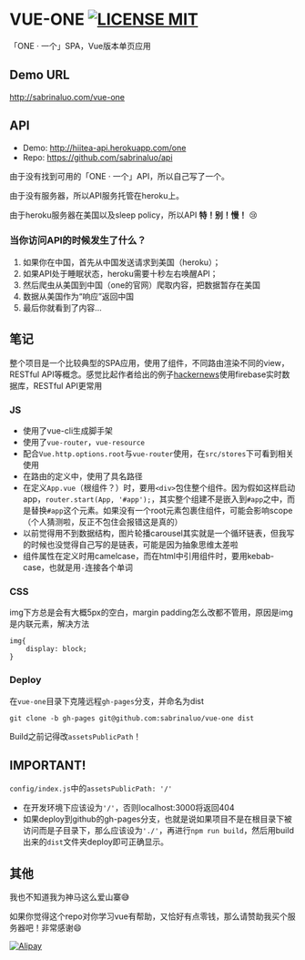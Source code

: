 # VUE-ONE [![LICENSE MIT](https://img.shields.io/badge/LICENSE-MIT-blue.svg)](https://opensource.org/licenses/MIT)
「ONE · 一个」SPA，Vue版本单页应用

## Demo URL
http://sabrinaluo.com/vue-one

## API
- Demo: http://hiitea-api.herokuapp.com/one
- Repo: https://github.com/sabrinaluo/api

由于没有找到可用的「ONE · 一个」API，所以自己写了一个。

由于没有服务器，所以API服务托管在heroku上。

由于heroku服务器在美国以及sleep policy，所以API **特！别！慢！** :cry:

### 当你访问API的时候发生了什么？
1. 如果你在中国，首先从中国发送请求到美国（heroku）；
2. 如果API处于睡眠状态，heroku需要十秒左右唤醒API；
3. 然后爬虫从美国到中国（one的官网）爬取内容，把数据暂存在美国
4. 数据从美国作为“响应”返回中国
5. 最后你就看到了内容…

## 笔记
整个项目是一个比较典型的SPA应用，使用了组件，不同路由渲染不同的view，RESTful API等概念。感觉比起作者给出的例子[hackernews](https://github.com/vuejs/vue-hackernews)使用firebase实时数据库，RESTful API更常用

### JS
- 使用了vue-cli生成脚手架
- 使用了`vue-router`，`vue-resource`
- 配合`Vue.http.options.root`与`vue-router`使用，在`src/stores`下可看到相关使用
- 在路由的定义中，使用了具名路径
- 在定义`App.vue`（根组件？）时，要用`<div>`包住整个组件。因为假如这样启动app，`router.start(App, '#app');`，其实整个组建不是嵌入到`#app`之中，而是替换`#app`这个元素。如果没有一个root元素包裹住组件，可能会影响scope（个人猜测啦，反正不包住会报错这是真的）
- 以前觉得用不到数据结构，图片轮播carousel其实就是一个循环链表，但我写的时候也没觉得自己写的是链表，可能是因为抽象思维太差啦
- 组件属性在定义时用camelcase，而在html中引用组件时，要用kebab-case，也就是用`-`连接各个单词

### CSS
img下方总是会有大概5px的空白，margin padding怎么改都不管用，原因是img是内联元素，解决方法
```
img{
    display: block;
}
```

### Deploy
在`vue-one`目录下克隆远程`gh-pages`分支，并命名为dist
```
git clone -b gh-pages git@github.com:sabrinaluo/vue-one dist
```

Build之前记得改`assetsPublicPath`！

## IMPORTANT!
`config/index.js`中的`assetsPublicPath: '/'`
- 在开发环境下应该设为`'/'`，否则localhost:3000将返回404
- 如果deploy到github的gh-pages分支，也就是说如果项目不是在根目录下被访问而是子目录下，那么应该设为`'./'`，再进行`npm run build`，然后用build出来的`dist`文件夹deploy即可正确显示。

## 其他
我也不知道我为神马这么爱山寨:sweat_smile:

如果你觉得这个repo对你学习vue有帮助，又恰好有点零钱，那么请赞助我买个服务器吧！非常感谢:smile:

[![Alipay](http://7xow88.com1.z0.glb.clouddn.com/alip.jpg?imageView2/3/w/150/)](http://7xow88.com1.z0.glb.clouddn.com/alip.jpg)